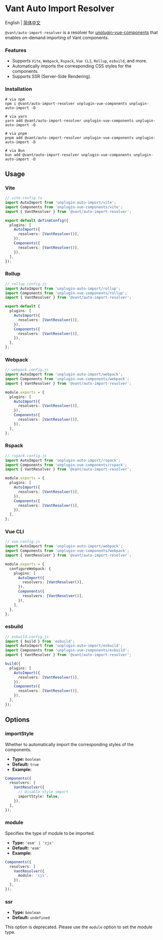 # Vant Auto Import Resolver

English | [简体中文](./README.zh-CN.md)

`@vant/auto-import-resolver` is a resolver for [unplugin-vue-components](https://github.com/unplugin/unplugin-vue-components) that enables on-demand importing of Vant components.

### Features

- Supports `Vite`, `Webpack`, `Rspack`, `Vue CLI`, `Rollup`, `esbuild`, and more.
- Automatically imports the corresponding CSS styles for the components.
- Supports SSR (Server-Side Rendering).

### Installation

```shell
# via npm
npm i @vant/auto-import-resolver unplugin-vue-components unplugin-auto-import -D

# via yarn
yarn add @vant/auto-import-resolver unplugin-vue-components unplugin-auto-import -D

# via pnpm
pnpm add @vant/auto-import-resolver unplugin-vue-components unplugin-auto-import -D

# via Bun
bun add @vant/auto-import-resolver unplugin-vue-components unplugin-auto-import -D
```

## Usage

### Vite

```ts
// vite.config.ts
import AutoImport from 'unplugin-auto-import/vite';
import Components from 'unplugin-vue-components/vite';
import { VantResolver } from '@vant/auto-import-resolver';

export default defineConfig({
  plugins: [
    AutoImport({
      resolvers: [VantResolver()],
    }),
    Components({
      resolvers: [VantResolver()],
    }),
  ],
});
```

### Rollup

```ts
// rollup.config.js
import AutoImport from 'unplugin-auto-import/rollup';
import Components from 'unplugin-vue-components/rollup';
import { VantResolver } from '@vant/auto-import-resolver';

export default {
  plugins: [
    AutoImport({
      resolvers: [VantResolver()],
    }),
    Components({
      resolvers: [VantResolver()],
    }),
  ],
};
```

### Webpack

```ts
// webpack.config.js
import AutoImport from 'unplugin-auto-import/webpack';
import Components from 'unplugin-vue-components/webpack';
import { VantResolver } from '@vant/auto-import-resolver';

module.exports = {
  plugins: [
    AutoImport({
      resolvers: [VantResolver()],
    }),
    Components({
      resolvers: [VantResolver()],
    }),
  ],
};
```

### Rspack

```ts
// rspack.config.js
import AutoImport from 'unplugin-auto-import/rspack';
import Components from 'unplugin-vue-components/rspack';
import { VantResolver } from '@vant/auto-import-resolver';

module.exports = {
  plugins: [
    AutoImport({
      resolvers: [VantResolver()],
    }),
    Components({
      resolvers: [VantResolver()],
    }),
  ],
};
```

### Vue CLI

```ts
// vue.config.js
import AutoImport from 'unplugin-auto-import/webpack';
import Components from 'unplugin-vue-components/webpack';
import { VantResolver } from '@vant/auto-import-resolver';

module.exports = {
  configureWebpack: {
    plugins: [
      AutoImport({
        resolvers: [VantResolver()],
      }),
      Components({
        resolvers: [VantResolver()],
      }),
    ],
  },
};
```

### esbuild

```ts
// esbuild.config.js
import { build } from 'esbuild';
import AutoImport from 'unplugin-auto-import/esbuild';
import Components from 'unplugin-vue-components/esbuild';
import { VantResolver } from '@vant/auto-import-resolver';

build({
  plugins: [
    AutoImport({
      resolvers: [VantResolver()],
    }),
    Components({
      resolvers: [VantResolver()],
    }),
  ],
});
```

## Options

### importStyle

Whether to automatically import the corresponding styles of the components.

- **Type:** `boolean`
- **Default:** `true`
- **Example:**

```ts
Components({
  resolvers: [
    VantResolver({
      // Disable style import
      importStyle: false,
    }),
  ],
});
```

### module

Specifies the type of module to be imported.

- **Type:** `'esm' | 'cjs'`
- **Default:** `'esm'`
- **Example:**

```ts
Components({
  resolvers: [
    VantResolver({
      module: 'cjs',
    }),
  ],
});
```

### ssr

- **Type:** `boolean`
- **Default:** `undefined`

This option is deprecated. Please use the `module` option to set the module type.
